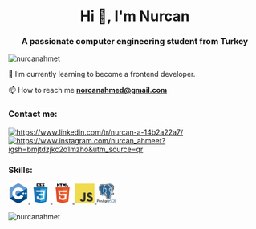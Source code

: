 <h1 align="center">Hi 👋, I'm Nurcan</h1>
<h3 align="center">A passionate computer engineering student from Turkey</h3>

<p align="left"> <img src="https://komarev.com/ghpvc/?username=nurcanahmet&label=Profile%20views&color=0e75b6&style=flat" alt="nurcanahmet" /> </p>

🌱 I’m currently learning to become a frontend developer.

📫 How to reach me **norcanahmed@gmail.com**

<h3 align="left">Contact me:</h3>
<p align="left">
<a href="https://linkedin.com/tr/https://www.linkedin.com/tr/nurcan-a-14b2a22a7/" target="blank"><img align="center" src="https://raw.githubusercontent.com/rahuldkjain/github-profile-readme-generator/master/src/images/icons/Social/linked-in-alt.svg" alt="https://www.linkedin.com/tr/nurcan-a-14b2a22a7/" height="30" width="40" /></a>
<a href="https://instagram.com/https://www.instagram.com/nurcan_ahmeet?igsh=bmjtdzjkc2o1mzho&utm_source=qr" target="blank"><img align="center" src="https://raw.githubusercontent.com/rahuldkjain/github-profile-readme-generator/master/src/images/icons/Social/instagram.svg" alt="https://www.instagram.com/nurcan_ahmeet?igsh=bmjtdzjkc2o1mzho&utm_source=qr" height="30" width="40" /></a>
</p>

<h3 align="left">Skills:</h3>
<p align="left"> <a href="https://www.w3schools.com/cpp/" target="_blank" rel="noreferrer"> <img src="https://raw.githubusercontent.com/devicons/devicon/master/icons/cplusplus/cplusplus-original.svg" alt="cplusplus" width="40" height="40"/> </a> <a href="https://www.w3schools.com/css/" target="_blank" rel="noreferrer"> <img src="https://raw.githubusercontent.com/devicons/devicon/master/icons/css3/css3-original-wordmark.svg" alt="css3" width="40" height="40"/> </a> <a href="https://www.w3.org/html/" target="_blank" rel="noreferrer"> <img src="https://raw.githubusercontent.com/devicons/devicon/master/icons/html5/html5-original-wordmark.svg" alt="html5" width="40" height="40"/> </a> <a href="https://developer.mozilla.org/en-US/docs/Web/JavaScript" target="_blank" rel="noreferrer"> <img src="https://raw.githubusercontent.com/devicons/devicon/master/icons/javascript/javascript-original.svg" alt="javascript" width="40" height="40"/> </a> <a href="https://www.postgresql.org" target="_blank" rel="noreferrer"> <img src="https://raw.githubusercontent.com/devicons/devicon/master/icons/postgresql/postgresql-original-wordmark.svg" alt="postgresql" width="40" height="40"/> </a> </p>

<p><img align="center" src="https://github-readme-streak-stats.herokuapp.com/?user=nurcanahmet&" alt="nurcanahmet" /></p>

